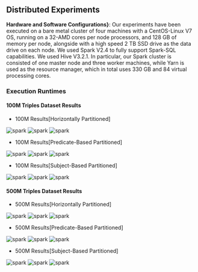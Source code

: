 ## Distributed Experiments

**Hardware and Software Configurations}**: Our experiments have been executed on a bare metal cluster of four machines with a CentOS-Linux V7 OS, running on a 32-AMD cores per node processors, and 128 GB of memory per node, alongside with a high speed 2 TB SSD drive as the data drive on each node. We used Spark V2.4 to fully support Spark-SQL capabilities. We used Hive V3.2.1. In particular, our Spark cluster is consisted of one master node and three worker machines, while Yarn is used as the resource manager, which in total uses 330 GB and 84 virtual processing cores.


### Execution Runtimes

#### 100M Triples Dataset Results

* 100M Results[Horizontally Partitioned]

<img src="figures/DistributedExperiments/ExecutionRuntimes/100M/100M-Horizontal/ST-100M-Horizontal All queries.png" alt="spark" > 
<img src="figures/DistributedExperiments/ExecutionRuntimes/100M/100M-Horizontal/VT-100M-Horizontal All queries.png" alt="spark" >
<img src="figures/DistributedExperiments/ExecutionRuntimes/100M/100M-Horizontal/PT-100M-Horizontal All queries.png" alt="spark" >

* 100M Results[Predicate-Based Partitioned]

<img src="figures/DistributedExperiments/ExecutionRuntimes/100M/100M-Predicate/ST-100M-Predicate All queries.png" alt="spark" > 
<img src="figures/DistributedExperiments/ExecutionRuntimes/100M/100M-Predicate/VT-100M-Predicate All queries.png" alt="spark" >
<img src="figures/DistributedExperiments/ExecutionRuntimes/100M/100M-Predicate/PT-100M-Predicate All queries.png" alt="spark" >

* 100M Results[Subject-Based Partitioned]

<img src="figures/DistributedExperiments/ExecutionRuntimes/100M/100M-Subject/ST-100M-Subject All queries.png" alt="spark" > 
<img src="figures/DistributedExperiments/ExecutionRuntimes/100M/100M-Subject/VT-100M-Subject All queries.png" alt="spark" >
<img src="figures/DistributedExperiments/ExecutionRuntimes/100M/100M-Subject/PT-100M-Subject All queries.png" alt="spark" >



#### 500M Triples Dataset Results

* 500M Results[Horizontally Partitioned]

<img src="figures/DistributedExperiments/ExecutionRuntimes/500M/500M-Horizontal/ST-500M-Horizontal All queries.png" alt="spark" > 
<img src="figures/DistributedExperiments/ExecutionRuntimes/500M/500M-Horizontal/VT-500M-Horizontal All queries.png" alt="spark" >
<img src="figures/DistributedExperiments/ExecutionRuntimes/500M/500M-Horizontal/PT-500M-Horizontal All queries.png" alt="spark" >

* 500M Results[Predicate-Based Partitioned]

<img src="figures/DistributedExperiments/ExecutionRuntimes/500M/500M-Predicate/ST-500M-Predicate All queries.png" alt="spark" > 
<img src="figures/DistributedExperiments/ExecutionRuntimes/500M/500M-Predicate/VT-500M-Predicate All queries.png" alt="spark" >
<img src="figures/DistributedExperiments/ExecutionRuntimes/500M/500M-Predicate/PT-500M-Predicate All queries.png" alt="spark" >

* 500M Results[Subject-Based Partitioned]

<img src="figures/DistributedExperiments/ExecutionRuntimes/500M/500M-Subject/ST-500M-Subject All queries.png" alt="spark" > 
<img src="figures/DistributedExperiments/ExecutionRuntimes/500M/500M-Subject/VT-500M-Subject All queries.png" alt="spark" >
<img src="figures/DistributedExperiments/ExecutionRuntimes/500M/500M-Subject/PT-500M-Subject All queries.png" alt="spark" >
